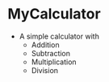 MyCalculator
=============

- A simple calculator with
	- Addition
	- Subtraction
	- Multiplication
	- Division